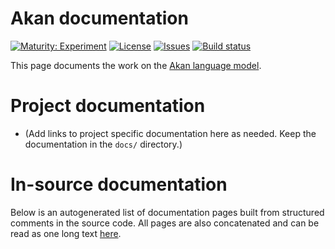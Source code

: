 # Akan documentation

[![Maturity: Experiment](https://img.shields.io/badge/Maturity-Experiment-black.svg)](https://giellalt.github.io/MaturityClassification.html)
[![License](https://img.shields.io/github/license/giellalt/lang-aka)](https://raw.githubusercontent.com/giellalt/lang-aka/main/LICENSE)
[![Issues](https://img.shields.io/github/issues/giellalt/lang-aka)](https://github.com/giellalt/lang-aka/issues)
[![Build status](https://github.com/giellalt/lang-aka/workflows/Speller%20CI+CD/badge.svg)](https://github.com/giellalt/lang-aka/actions)

This page documents the work on the [Akan language model](https://github.com/giellalt/lang-aka). 

# Project documentation

* (Add links to project specific documentation here as needed. Keep the documentation in the `docs/` directory.)

# In-source documentation

Below is an autogenerated list of documentation pages built from structured comments in the source code. All pages are also concatenated and can be read as one long text [here](aka.md).

